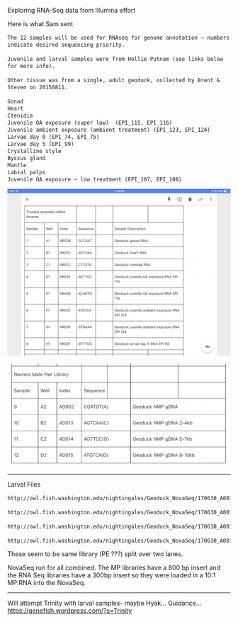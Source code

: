 Exploring RNA-Seq data from Illumina effort

Here is what Sam sent

```
The 12 samples will be used for RNAseq for genome annotation – numbers indicate desired sequencing priority.

Juvenile and larval samples were from Hollie Putnam (see links below for more info).

Other tissue was from a single, adult geoduck, collected by Brent & Steven on 20150811.

Gonad
Heart
Ctenidia
Juvenile OA exposure (super low)  (EPI_115, EPI_116)
Juvenile ambient exposure (ambient treatment) (EPI_123, EPI_124)
Larvae day 0 (EPI_74, EPI_75)
Larvae day 5 (EPI_99)
Crystalline style
Byssus gland
Mantle
Labial palps
Juvenile OA exposure – low treatment (EPI_107, EPI_108)
```

![RNA-samples](../images/ill-rna.png)

![MP-IDs](../images/ill-mp.jpg)

---
Larval Files

```
http://owl.fish.washington.edu/nightingales/Geoduck_NovaSeq/170630_A00104_0125_BH2V37DMXX/Demux/FastqOutput/L001/NR021/NR021_S8_L001_R1_001.fastq.gz

http://owl.fish.washington.edu/nightingales/Geoduck_NovaSeq/170630_A00104_0125_BH2V37DMXX/Demux/FastqOutput/L001/NR021/NR021_S8_L001_R2_001.fastq.gz

http://owl.fish.washington.edu/nightingales/Geoduck_NovaSeq/170630_A00104_0125_BH2V37DMXX/Demux/FastqOutput/L002/NR021/NR021_S8_L002_R1_001.fastq.gz

http://owl.fish.washington.edu/nightingales/Geoduck_NovaSeq/170630_A00104_0125_BH2V37DMXX/Demux/FastqOutput/L002/NR021/NR021_S8_L002_R2_001.fastq.gz
```

These seem to be same library (PE ???) split over two lanes.

NovaSeq run for all combined.  The MP libraries have a 800 bp insert and the RNA Seq libraries have a 300bp insert so they were loaded in a 10:1 MP:RNA into the NovaSeq.

---

Will attempt Trinity with larval samples- maybe Hyak...
Guidance...
https://genefish.wordpress.com/?s=Trinity



